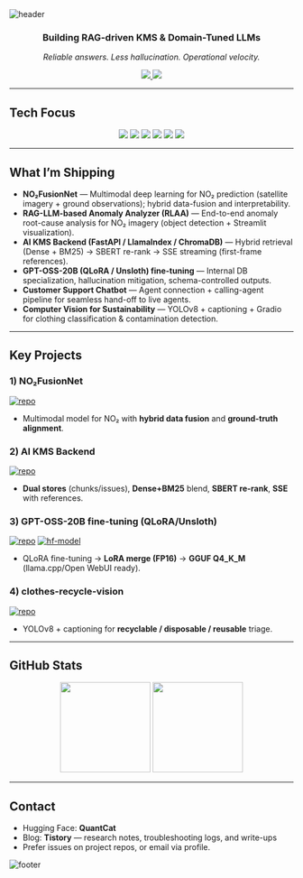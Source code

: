 <!-- ===== Header ===== -->
<picture>
  <source media="(prefers-color-scheme: dark)" srcset="https://capsule-render.vercel.app/api?type=waving&height=160&color=0:6a11cb,100:2575fc&text=Hi%20there%20👋&fontColor=ffffff&fontSize=38&fontAlign=50&fontAlignY=32&animation=twinkling&reversal=true" />
  <img alt="header" src="https://capsule-render.vercel.app/api?type=waving&height=160&color=0:6a11cb,100:2575fc&text=Hi%20there%20👋&fontColor=ffffff&fontSize=38&fontAlign=50&fontAlignY=32&animation=twinkling"/>
</picture>

<div align="center">

### Building **RAG-driven KMS** & **Domain-Tuned LLMs**
*Reliable answers. Less hallucination. Operational velocity.*

<!-- Quick Links -->
<a href="https://huggingface.co/QuantCat" target="_blank">
  <img src="https://img.shields.io/badge/HuggingFace-FFD21E?style=for-the-badge&logo=huggingface&logoColor=000"/>
</a>
<a href="https://minji-sora-kim.tistory.com/" target="_blank">
  <img src="https://img.shields.io/badge/Tistory-Blog-000?style=for-the-badge&logo=tistory&logoColor=white"/>
</a>

</div>

---

## Tech Focus
<div align="center">

<img src="https://img.shields.io/badge/Python-3776AB?style=flat&logo=Python&logoColor=fff"/>
<img src="https://img.shields.io/badge/PyTorch-EE4C2C?style=flat&logo=PyTorch&logoColor=fff"/>
<img src="https://img.shields.io/badge/Ollama-333333?style=flat&logo=ollama&logoColor=fff"/>
<img src="https://img.shields.io/badge/LangChain-1C3C3C?style=flat&logo=Chainlink&logoColor=fff"/>
<img src="https://img.shields.io/badge/GCS-AECBFA?style=flat&logo=googlecloudstorage&logoColor=fff"/>
<img src="https://img.shields.io/badge/FastAPI-009688?style=flat&logo=fastapi&logoColor=fff"/>

</div>

---

## What I’m Shipping
- **NO₂FusionNet** — Multimodal deep learning for NO₂ prediction (satellite imagery + ground observations); hybrid data-fusion and interpretability.
- **RAG-LLM-based Anomaly Analyzer (RLAA)** — End-to-end anomaly root-cause analysis for NO₂ imagery (object detection + Streamlit visualization).
- **AI KMS Backend (FastAPI / LlamaIndex / ChromaDB)** — Hybrid retrieval (Dense + BM25) → SBERT re-rank → SSE streaming (first-frame references).
- **GPT-OSS-20B (QLoRA / Unsloth) fine-tuning** — Internal DB specialization, hallucination mitigation, schema-controlled outputs.
- **Customer Support Chatbot** — Agent connection + calling-agent pipeline for seamless hand-off to live agents.
- **Computer Vision for Sustainability** — YOLOv8 + captioning + Gradio for clothing classification & contamination detection.

---

## Key Projects
### 1) NO₂FusionNet
[![repo](https://img.shields.io/badge/GitHub-Repo-181717?logo=github)](https://github.com/Minji-Sora-Kim/NO2FusionNet)
- Multimodal model for NO₂ with **hybrid data fusion** and **ground-truth alignment**.

### 2) AI KMS Backend
[![repo](https://img.shields.io/badge/GitHub-Repo-181717?logo=github)](https://github.com/Minji-Sora-Kim/SOMANSA-KMS)
- **Dual stores** (chunks/issues), **Dense+BM25** blend, **SBERT re-rank**, **SSE** with references.

### 3) GPT-OSS-20B fine-tuning (QLoRA/Unsloth)
[![repo](https://img.shields.io/badge/GitHub-Repo-181717?logo=github)](https://github.com/Minji-Sora-Kim/gpt-oss-20b-finetuning)
[![hf-model](https://img.shields.io/badge/HuggingFace-Model-FFD21E?logo=huggingface&logoColor=000)](https://huggingface.co/QuantCat/gpt-oss-20b-ft-GGUF)
- QLoRA fine-tuning → **LoRA merge (FP16)** → **GGUF Q4_K_M** (llama.cpp/Open WebUI ready).

### 4) clothes-recycle-vision
[![repo](https://img.shields.io/badge/GitHub-Repo-181717?logo=github)](https://github.com/Solvlytics/clothes-recycle-vision)
- YOLOv8 + captioning for **recyclable / disposable / reusable** triage.

---

## GitHub Stats
<p align="center">
  <img height="160" src="https://github-readme-stats.vercel.app/api?username=Minji-Sora-Kim&show_icons=true&theme=tokyonight&hide_title=true" />
  <img height="160" src="https://github-readme-streak-stats.herokuapp.com/?user=Minji-Sora-Kim&theme=tokyonight" />
</p>

---

## Contact
- Hugging Face: **QuantCat**  
- Blog: **Tistory** — research notes, troubleshooting logs, and write-ups  
- Prefer issues on project repos, or email via profile.

<!-- ===== Footer ===== -->
<picture>
  <source media="(prefers-color-scheme: dark)" srcset="https://capsule-render.vercel.app/api?type=waving&height=120&section=footer&color=0:2575fc,100:6a11cb&reversal=true"/>
  <img alt="footer" src="https://capsule-render.vercel.app/api?type=waving&height=120&section=footer&color=0:2575fc,100:6a11cb"/>
</picture>
